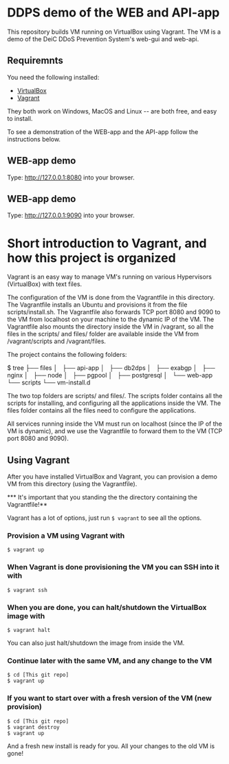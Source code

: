 # DDPS demo of the WEB and API-app
This repository builds VM running on VirtualBox using Vagrant. The VM is a demo of the DeiC DDoS Prevention System's web-gui and web-api.

## Requiremnts
You need the following installed:

  * [VirtualBox](https://www.virtualbox.org)
  * [Vagrant](https://www.vagrantup.com)

They both work on Windows, MacOS and Linux -- are both free, and easy to install.

To see a demonstration of the WEB-app and the API-app follow the instructions below.

## WEB-app demo
Type: http://127.0.0.1:8080 into your browser.

## WEB-app demo
Type: http://127.0.0.1:9090 into your browser.


# Short introduction to Vagrant, and how this project is organized
Vagrant is an easy way to manage VM's running on various Hypervisors (VirtualBox) with text files.

The configuration of the VM is done from the Vagrantfile in this directory. The Vagrantfile installs an Ubuntu and provisions it from the file scripts/install.sh. The Vagrantfile also forwards TCP port 8080 and 9090 to the VM from localhost on your machine to the dynamic IP of the VM. The Vagrantfile also mounts the directory inside the VM in /vagrant, so all the files in the scripts/ and files/ folder are available inside the VM from /vagrant/scripts and /vagrant/files.

The project contains the following folders:

$ tree
├── files
│   ├── api-app
│   ├── db2dps
│   ├── exabgp
│   ├── nginx
│   ├── node
│   ├── pgpool
│   ├── postgresql
│   └── web-app
└── scripts
    └── vm-install.d

The two top folders are scripts/ and files/. The scripts folder contains all the scripts for installing, and configuring all the applications inside the VM. The files folder contains all the files need to configure the applications.

All services running inside the VM must run on localhost (since the IP of the VM is dynamic), and we use the Vagrantfile to forward them to the VM (TCP port 8080 and 9090).


## Using Vagrant
After you have installed VirtualBox and Vagrant, you can provision a demo VM from this directory (using the Vagrantfile).

*** It's important that you standing the the directory containing the Vagrantfile!**

Vagrant has a lot of options, just run `$ vagrant` to see all the options.

### Provision a VM using Vagrant with

    $ vagrant up

### When Vagrant is done provisioning the VM you can SSH into it with

    $ vagrant ssh

### When you are done, you can halt/shutdown the VirtualBox image with

    $ vagrant halt

You can also just halt/shutdown the image from inside the VM.

### Continue later with the same VM, and any change to the VM

    $ cd [This git repo]
    $ vagrant up

### If you want to start over with a fresh version of the VM (new provision)

    $ cd [This git repo]
    $ vagrant destroy
    $ vagrant up

And a fresh new install is ready for you. All your changes to the old VM is gone!
